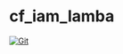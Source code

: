 # cf_iam_lamba

[![Git](https://app.soluble.cloud/api/v1/public/badges/d0f9981a-b2db-40a5-8bc7-001e13530688.svg?orgId=646349530171)](https://app.soluble.cloud/repos/details/github.com/manderson09/cf_iam_lamba?orgId=646349530171)  


